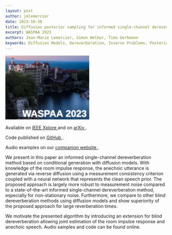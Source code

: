 ```yaml
---
layout: post
author: jmlemercier
date: 2023-10-30
title: Diffusion posterior sampling for informed single-channel dereverberation
excerpt: WASPAA 2023
authors: Jean-Marie Lemercier, Simon Welker, Timo Gerkmann
keywords: Diffusion Models, Dereverberation, Inverse Problems, Posterior Sampling
---
```


<div class="post-image">
<img src="/assets/waspaa2023/waspaa2023.png" height="200px">
</div>

<div class="links">
<p>
Available on <a href="https://ieeexplore.ieee.org/document/10248108"> IEEE Xplore </a> and on <a href="https://arxiv.org/abs/2306.12286"> arXiv </a>.
</p>
<p>
Code published on <a href="https://github.com/sp-uhh/derevdps"> GitHub </a>.
</p>
<p>
Audio examples on our <a href="https://www.inf.uni-hamburg.de/en/inst/ab/sp/publications/waspaa2023-derevdps.html"> companion website </a>.
</p>
</div>

<div class="abstract">
<p>
We present in this paper an informed single-channel dereverberation method based on conditional generation with diffusion models. With knowledge of the room impulse response, the anechoic utterance is generated via reverse diffusion using a measurement consistency criterion coupled with a neural network that represents the clean speech prior. The proposed approach is largely more robust to measurement noise compared to a state-of-the-art informed single-channel dereverberation method, especially for non-stationary noise. Furthermore, we compare to other blind dereverberation methods using diffusion models and show superiority of the proposed approach for large reverberation times.
</p>
<p>
We motivate the presented algorithm by introducing an extension for blind dereverberation allowing joint estimation of the room impulse response and anechoic speech. Audio samples and code can be found online.
</p>
</div>